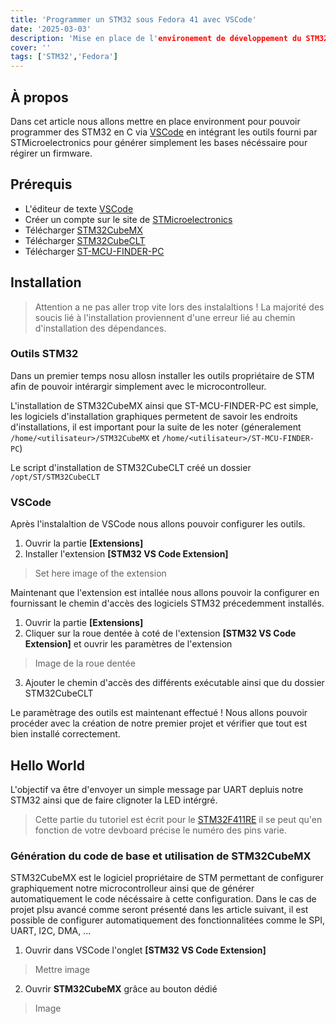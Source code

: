 ```yaml
---
title: 'Programmer un STM32 sous Fedora 41 avec VSCode'
date: '2025-03-03'
description: 'Mise en place de l'environement de développement du STM32F411RE sous Linux (Fedora 41) avec Visual Studio Code
cover: ''
tags: ['STM32','Fedora']
---
```


## À propos

Dans cet article nous allons mettre en place environment pour pouvoir programmer des STM32 en C via [VSCode](https://code.visualstudio.com/) en intégrant les outils fourni par STMicroelectronics pour générer simplement les bases nécéssaire pour régirer un firmware.

## Prérequis


- L'éditeur de texte [VSCode](https://code.visualstudio.com/)
- Créer un compte sur le site de [STMicroelectronics](https://www.st.com)
- Télécharger [STM32CubeMX](https://www.st.com/en/development-tools/stm32cubemx.html)
- Télécharger [STM32CubeCLT](https://www.st.com/en/development-tools/stm32cubeclt.html)
- Télécharger [ST-MCU-FINDER-PC](https://www.st.com/en/development-tools/st-mcu-finder-pc.html)


##  Installation

> Attention a ne pas aller trop vite lors des instalaltions ! La majorité des soucis lié à l'installation proviennent d'une erreur lié au chemin d'installation des dépendances.

### Outils STM32

Dans un premier temps nosu allosn installer les outils propriétaire de STM afin de pouvoir intérargir simplement avec le microcontrolleur.

L'installation de STM32CubeMX ainsi que ST-MCU-FINDER-PC est simple, les logiciels d'installation graphiques permetent de savoir les endroits d'installations, il est important pour la suite de les noter (géneralement `/home/<utilisateur>/STM32CubeMX` et `/home/<utilisateur>/ST-MCU-FINDER-PC`)

Le script d'installation de STM32CubeCLT créé un dossier  `/opt/ST/STM32CubeCLT`

### VSCode

Après l'instalaltion de VSCode nous allons pouvoir configurer les outils.

1. Ouvrir la partie **\[Extensions\]**
2. Installer l'extension **\[STM32 VS Code Extension\]**

>Set here image of the extension

Maintenant que l'extension est intallée nous allons pouvoir la configurer en fournissant le chemin d'accès des logiciels STM32 précedemment installés.

1. Ouvrir la partie **\[Extensions\]**
2. Cliquer sur la roue dentée à coté de l'extension **\[STM32 VS Code Extension\]** et ouvrir les paramètres de l'extension
> Image de la roue dentée
3. Ajouter le chemin d'accès des différents exécutable ainsi que du dossier STM32CubeCLT

Le paramètrage des outils est maintenant effectué ! Nous allons pouvoir procéder avec la création de notre premier projet et vérifier que tout est bien installé correctement.

## Hello World

L'objectif va être d'envoyer un simple message par UART depluis notre STM32 ainsi que de faire clignoter la LED intérgré. 

>Cette partie du tutoriel est écrit pour le [STM32F411RE](https://www.st.com/en/evaluation-tools/nucleo-f411re.html) il se peut qu'en fonction de votre devboard précise le numéro des pins varie.

### Génération du code de base et utilisation de STM32CubeMX

STM32CubeMX est le logiciel propriétaire de STM permettant de configurer graphiquement notre microcontrolleur ainsi que de générer automatiquement le code nécéssaire à cette configuration. Dans le cas de projet plsu avancé comme seront présenté dans les article suivant, il est possible de configurer automatiquement des fonctionnalitées comme le SPI, UART, I2C, DMA, ... 

1. Ouvrir dans VSCode l'onglet **\[STM32 VS Code Extension\]** 
> Mettre image

2. Ouvrir **STM32CubeMX** grâce au bouton dédié
> Image

